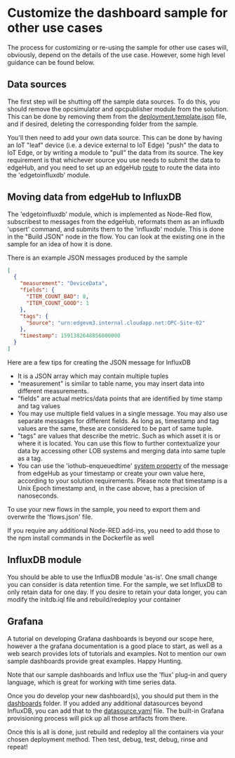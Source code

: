 # Customize the dashboard sample for other use cases

The process for customizing or re-using the sample for other use cases will, obviously, depend on the details of the use case.  However, some high level guidance can be found below.

## Data sources

The first step will be shutting off the sample data sources. To do this, you should remove the opcsimulator and opcpublisher module from the solution. This can be done by removing them from the [deployment.template.json](/deployment.template.json) file, and if desired, deleting the corresponding folder from the sample.

You'll then need to add your own data source.  This can be done by having an IoT "leaf" device (i.e. a device external to IoT Edge) "push" the data to IoT Edge, or by writing a module to "pull" the data from its source.  The key requirement is that whichever source you use needs to submit the data to edgeHub, and you need to set up an edgeHub [route](https://docs.microsoft.com/en-us/azure/iot-edge/module-composition#declare-routes) to route the data into the 'edgetoinfluxdb' module.

## Moving data from edgeHub to InfluxDB

The 'edgetoinfluxdb' module, which is implemented as Node-Red flow, subscribest to messages from the edgeHub, reformats them as an influxdb 'upsert' command, and submits them to the 'influxdb' module.  This is done in the "Build JSON" node in the flow. You can look at the existing one in the sample for an idea of how it is done.

There is an example JSON messages produced by the sample

```json
[
  {
    "measurement": "DeviceData",
    "fields": {
      "ITEM_COUNT_BAD": 8,
      "ITEM_COUNT_GOOD": 1
    },
    "tags": {
      "Source": "urn:edgevm3.internal.cloudapp.net:OPC-Site-02"
    },
    "timestamp": 1591382648856000000
  }
]
```

Here are a few tips for creating the JSON message for InfluxDB

- It is a JSON array which may contain multiple tuples
- "measurement" is similar to table name, you may insert data into different measurements.
- "fields" are actual metrics/data points that are identified by time stamp and tag values
- You may use multiple field values in a single message. You may also use separate messages for different fields. As long as, timestamp and tag values are the same, these are considered to be part of same tuple.
- "tags" are values that describe the metric. Such as which asset it is or where it is located. You can use this flow to further contextualize your data by accessing other LOB systems and merging data into same tuple as a tag.
- You can use the 'iothub-enqueuedtime' [system property](https://docs.microsoft.com/en-us/azure/iot-hub/iot-hub-devguide-messages-construct#system-properties-of-d2c-iot-hub-messages) of the message from edgeHub as your timestamp or create your own value here, according to your solution requirements.  Please note that timestamp is a Unix Epoch timestamp and, in the case above, has a precision of nanoseconds.

To use your new flows in the sample, you need to export them and overwrite the 'flows.json' file.  

If you require any additional Node-RED add-ins, you need to add those to the npm install commands in the Dockerfile as well

## InfluxDB module

You should be able to use the InfluxDB module 'as-is'. One small change you can consider is data retention time. For the sample, we set InfluxDB to only retain data for one day. If you desire to retain your data longer, you can modify the initdb.iql file and rebuild/redeploy your container

## Grafana

A tutorial on developing Grafana dashboards is beyond our scope here, however a the grafana documentation is a good place to start, as well as a web search provides lots of tutorials and examples. Not to mention our own sample dashboards provide great examples. Happy Hunting.

Note that our sample dashboards and Influx use the 'flux' plug-in and query language, which is great for working with time series data.

Once you do develop your new dashboard(s), you should put them in the [dashboards](/modules/grafana/grafana-provisioning) folder. If you added any additional datasources beyond InfluxDB, you can add that to the [datasource.yaml](/modules/grafana/grafana-provisioning/datasources/datasource.yml) file. The built-in Grafana provisioning process will pick up all those artifacts from there.

Once this is all is done, just rebuild and redeploy all the containers via your chosen deployment method.  Then test, debug, test, debug, rinse and repeat!
